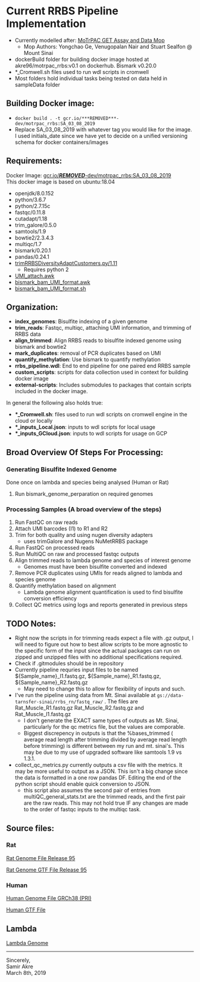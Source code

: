 # Current RRBS Pipeline Implementation
  - Currently modelled after: [MoTrPAC GET Assay and Data Mop](https://docs.google.com/document/d/1xlFiax4MTSzNZS3SpG6i3Z3XwuGkMPgONV1QPTObjcA/edit)
    - Mop Authors: Yongchao Ge, Venugopalan Nair and Stuart Sealfon @ Mount Sinai
  - dockerBuild folder for building docker image hosted at akre96/motrpac_rrbs:v0.1 on dockerhub. Bismark v0.20.0 
  - *_Cromwell.sh files used to run wdl scripts in cromwell
  - Most folders hold individual tasks being tested on data held in sampleData folder

## Building Docker image:
  - `docker build . -t gcr.io/***REMOVED***-dev/motrpac_rrbs:SA_03_08_2019`
  - Replace SA_03_08_2019 with whatever tag you would like for the image. I used initials_date since we have yet to decide on a unified versioning schema for docker containers/images

## Requirements:
Docker Image: [gcr.io/***REMOVED***-dev/motrpac_rrbs:SA_03_08_2019](gcr.io/***REMOVED***-dev/motrpac_rrbs)  
This docker image is based on ubuntu:18.04

  - openjdk/8.0.152
  - python/3.6.7
  - python/2.7.15c
  - fastqc/0.11.8
  - cutadapt/1.18
  - trim_galore/0.5.0
  - samtools/1.9
  - bowtie2/2.3.4.3
  - multiqc/1.7
  - bismark/0.20.1
  - pandas/0.24.1
  - [trimRRBSDiversityAdaptCustomers.py/1.11](https://github.com/nugentechnologies/NuMetRRBS/blob/master/trimRRBSdiversityAdaptCustomers.py)
      - Requires python 2
  - [UMI_attach.awk](https://github.com/yongchao/motrpac_rnaseq/blob/master/bin/UMI_attach.awk)
  - [bismark_bam_UMI_format.awk](https://github.com/yongchao/motrpac_rrbs/blob/master/bin/bismark_bam_UMI_format.awk)
  - [bismark_bam_UMI_format.sh](https://github.com/yongchao/motrpac_rrbs/blob/master/bin/bismark_bam_UMI_format.sh)


## Organization:
  - __index_genomes__: Bisulfite indexing of a given genome
  - __trim_reads__: Fastqc, multiqc, attaching UMI information, and trimming of RRBS data
  - __align_trimmed__: Align RRBS reads to bisulfite indexed genome using bismark and bowtie2
  - __mark_duplicates__: removal of PCR duplicates based on UMI
  - __quantify_methylation__: Use bismark to quantify methylation
  - __rrbs_pipeline.wdl__: End to end pipeline for one paired end RRBS sample
  - __custom_scripts__: scripts for data collection used in context for building docker image
  - __external-scripts__: Includes submodules to packages that contain scripts included in the docker image.

In general the following also holds true:
  - __*\_Cromwell.sh__: files used to run wdl scripts on cromwell engine in the cloud or locally
  - __*\_inputs_Local.json__: inputs to wdl scripts for local usage
  - __*\_inputs_GCloud.json__: inputs to wdl scripts for usage on GCP

## Broad Overview Of Steps For Processing:
### Generating Bisulfite Indexed Genome
Done once on lambda and species being analysed (Human or Rat)
1. Run bismark_genome_perparation on required genomes

### Processing Samples (A broad overview of the steps)
1. Run FastQC on raw reads
2. Attach UMI barcodes (I1) to R1 and R2
3. Trim for both quality and using nugen diversity adapters
    - uses trimGalore and Nugens NuMetRRBS package
4. Run FastQC on processed reads
5. Run MultiQC on raw and processed fastqc outputs
6. Align trimmed reads to lambda genome and species of interest genome
    - Genomes must have been bisulfite converted and indexed
7. Remove PCR duplicates using UMIs for reads aligned to lambda and species genome
8. Quantify methylation based on alignment
    - Lambda genome alignment quantification is used to find bisulfite conversion efficiency
9. Collect QC metrics using logs and reports generated in previous steps

## TODO Notes:
  - Right now the scripts in for trimming reads expect a file with .gz output, I will need to figure out how to best allow scripts to be more agnostic to the specific form of the input since the actual packages can run on zipped and unzipped files with no additional specifications required.
  - Check if .gitmodules should be in repository
  - Currently pipeline requries input files to be named ${Sample_name}_I1.fastq.gz, ${Sample_name}_R1.fastq.gz, ${Sample_name}_R2.fastq.gz
    - May need to change this to allow for flexibility of inputs and such. 
  - I've run the pipeline using data from Mt. Sinai available at `gs://data-tarnsfer-sinai/rrbs_rn/fastq_raw/` . The files are Rat_Muscle_R1.fastq.gz Rat_Muscle_R2.fastq.gz and Rat_Muscle_I1.fastq.gz
    - I don't generate the EXACT same types of outputs as Mt. Sinai, particularly for the qc metrics file, but the values are comporable.
    - Biggest discrepency in outputs is that the %bases_trimmed ( average read length after trimming divided by average read length before trimming) is different between my run and mt. sinai's. This may be due to my use of upgraded software like samtools 1.9 vs 1.3.1. 
  - collect_qc_metrics.py currently outputs a csv file with the metrics. It may be more useful to output as a JSON. This isn't a big change since the data is formatted in a one row pandas DF. Editing the end of the python script should enable quick conversion to JSON.
    - this script also assumes the second pair of entries from multiQC_general_stats.txt are the trimmed reads, and the first pair are the raw reads. This may not hold true IF any changes are made to the order of fastqc inputs to the multiqc task.

## Source files:
### Rat
[Rat Genome File Release 95](http://ftp.ensembl.org/pub/release-95/fasta/rattus_norvegicus/dna/Rattus_norvegicus.Rnor_6.0.dna.toplevel.fa.gz)

[Rat Genome GTF File Release 95](http://ftp.ensembl.org/pub/release-95/gtf/rattus_norvegicus/Rattus_norvegicus.Rnor_6.0.95.gtf.gz)

### Human
[Human Genome File GRCh38 (PRI)](http://ftp.ebi.ac.uk/pub/databases/gencode/Gencode_human/release_29/GRCh38.primary_assembly.genome.fa.gz)

[Human GTF File](http://ftp.ebi.ac.uk/pub/databases/gencode/Gencode_human/release_29/gencode.v29.primary_assembly.annotation.gtf.gz)

## Lambda
[Lambda Genome](https://www.ncbi.nlm.nih.gov/nuccore/J02459.1)

---
Sincerely,  
Samir Akre  
March 8th, 2019
